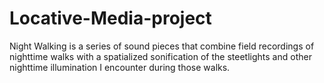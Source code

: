 # Locative-Media-project
Night Walking is a series of sound pieces that combine field recordings of nighttime walks with a spatialized sonification of the steetlights and other nighttime illumination I encounter during those walks.
